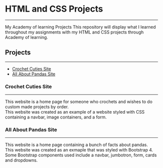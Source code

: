 # HTML and CSS Projects
---
 My Academy of learning Projects
This repository will display what I learned throughout my assignments with my HTML and CSS projects through Academy of learning.

## Projects
---
* [Crochet Cuties Site](https://github.com/MSandfordProjects/HTML-and-CSS-Projects/tree/main/One-Page%20Website)
* [All About Pandas Site](https://github.com/MSandfordProjects/HTML-and-CSS-Projects/tree/main/bootstrap4_project)

### Crochet Cuties Site
---
This website is a home page for someone who crochets and wishes to do custom made projects by order.<br>
This website was created as an example of a website styled with CSS<br>
containing a navbar, image containers, and a form.

### All About Pandas Site
---
This website is a home page containing a bunch of facts about pandas. <br>
This website was created as an exmaple that was styled with Bootstrap 4. <br>
Some Bootstrap components used include a navbar, jumbotron, form, cards and dropdowns.